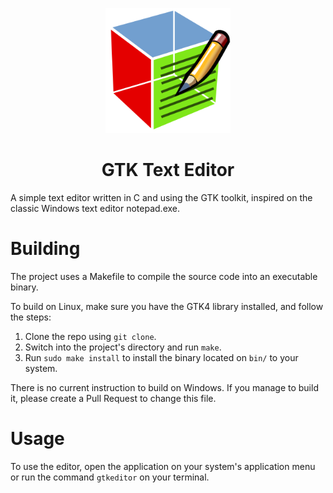 <p align="center">
  <img src="https://github.com/Matheuschn/gtk-text-editor/blob/main/src/assets/gtkeditor.png?raw=true" alt="GTK Text Editor icon" class="center" width="200" height="200" > 
</p>
<h1 align="center">
  GTK Text Editor
</h1>
A simple text editor written in C and using the GTK toolkit, inspired on the
classic Windows text editor notepad.exe.

# Building
The project uses a Makefile to compile the source code into an executable binary.

To build on Linux, make sure you have the GTK4 library installed, and follow the steps:
  1. Clone the repo using `git clone`.
  2. Switch into the project's directory and run `make`.
  3. Run `sudo make install` to install the binary located on `bin/` to your system.

There is no current instruction to build on Windows. If you manage to build it,
please create a Pull Request to change this file.

# Usage
To use the editor, open the application on your system's application menu or 
run the command `gtkeditor` on your terminal.

